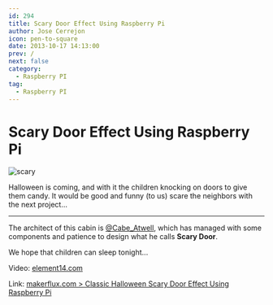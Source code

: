 ```yaml
---
id: 294
title: Scary Door Effect Using Raspberry Pi
author: Jose Cerrejon
icon: pen-to-square
date: 2013-10-17 14:13:00
prev: /
next: false
category:
  - Raspberry PI
tag:
  - Raspberry PI
---
```


# Scary Door Effect Using Raspberry Pi

![scary](/images/2013/10/scary.jpg)

Halloween is coming, and with it the children knocking on doors to give them candy. It would be good and funny (to us) scare the neighbors with the next project...

- - -
The architect of this cabin is [@Cabe_Atwell](http://twitter.com/Cabe_Atwell), which has managed with some components and patience to design what he calls **Scary Door**.

We hope that children can sleep tonight...

Video: [element14.com](http://www.element14.com/community/videos/9819)

Link: [makerflux.com > Classic Halloween Scary Door Effect Using Raspberry Pi](http://makerflux.com/projects/classic-halloween-scary-door-effect-using-raspberry-pi)